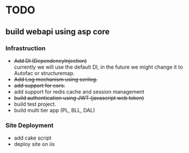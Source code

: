 # TODO

## build webapi using asp core

### Infrastruction

* ~~Add DI  (DependencyInjection)~~  
      currently we will use the default DI, in the future we might change it to Autofac or structuremap.
* ~~Add Log mechanism using serilog.~~
* ~~add support for cors.~~
* add support for redis cache and session management
* ~~build authentication using JWT (javascript web token)~~
* build test project.
* build multi tier app (PL, BLL, DAL)

### Site Deployment

* add cake script
* deploy site on iis








